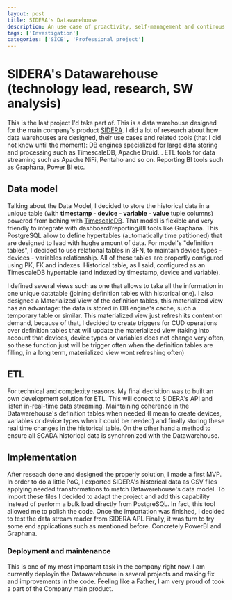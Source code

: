 ```yaml
---
layout: post
title: SIDERA's Datawarehouse
description: An use case of proactivity, self-management and continous learning
tags: ['Investigation']
categories: ['SICE', 'Professional project']
---
```


# SIDERA's Datawarehouse (technology lead, research, SW analysis)
This is the last project I'd take part of. This is a data warehouse designed for the main company's product [SIDERA](/projects/sidera.md). I did a lot of research about how data warehouses are designed, their use cases and related tools (that I did not know until the moment): DB engines specialized for large data storing and processing such as TimescaleDB, Apache Druid... ETL tools for data streaming such as Apache NiFi, Pentaho and so on. Reporting BI tools such as Graphana, Power BI etc.

## Data model
Talking about the Data Model, I decided to store the historical data in a unique table (with **timestamp - device - variable - value** tuple columns) powered from behing with [TimescaleDB](https://www.timescale.com/). That model is flexible and very friendly to integrate with dashboard/reporting/BI tools like Graphana. This PostgreSQL allow to define hypertables (automatically time patitioned) that are designed to lead with hughe amount of data. For model's "definition tables", I decided to use relational tables in 3FN, to maintain device types - devices - variables relationship. All of these tables are propertly configured using PK, FK and indexes. Historical table, as I said, configured as an TimescaleDB hypertable (and indexed by timestamp, device and variable).

I defined several views such as one that allows to take all the information in one unique datatable (joining definition tables with historical one). I also designed a Materialized View of the definition tables, this materialized view has an advantage: the data is stored in DB engine's cache, such a temporary table or similar. This materialized view just refresh its content on demand, because of that, I decided to create triggers for CUD operations over definition tables that will update the materialized view (taking into account that devices, device types or variables does not change very often, so these function just will be trigger often when the definition tables are filling, in a long term, materialized view wont refreshing often)

## ETL
For technical and complexity reasons. My final decisition was to built an own development solution for ETL. This will conect to SIDERA's API and listen in-real-time data streaming. Maintaining coherence in the Datawarehouse's definition tables when needed (I mean to create devices, variables or device types when it could be needed) and finally storing these real time changes in the historical table. On the other hand a method to ensure all SCADA historical data is synchronized with the Datawarehouse.

## Implementation
After reseach done and designed the properly solution, I made a first MVP. In order to do a little PoC, I exported SIDERA's historical data as CSV files applying needed transformations to match Datawarehouse's data model. To import these files I decided to adapt the project and add this capability instead of perform a bulk load directly from PostgreSQL. In fact, this tool allowed me to polish the code. Once the importation was finished, I decided to test the data stream reader from SIDERA API. Finally, it was turn to try some end applications such as mentioned before. Concretely PowerBI and Graphana.

### Deployment and maintenance
This is one of my most important task in the company right now. I am currently deployin the Datawarehouse in several projects and making fix and improvements in the code. Feeling like a Father, I am very proud of took a part of the Company main product.

